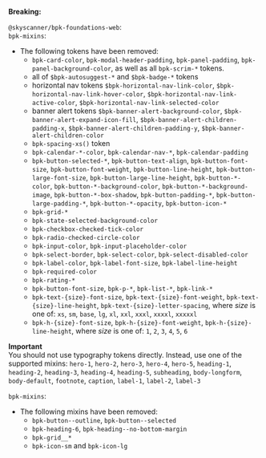**Breaking:**

`@skyscanner/bpk-foundations-web`: </br>
`bpk-mixins`: </br>
- The following tokens have been removed:
    - `bpk-card-color`, `bpk-modal-header-padding`, `bpk-panel-padding`, `bpk-panel-background-color`, as well as all `bpk-scrim-*` tokens.
    - all of `$bpk-autosuggest-*` and `$bpk-badge-*` tokens
    - horizontal nav tokens `$bpk-horizontal-nav-link-color`, `$bpk-horizontal-nav-link-hover-color`, `$bpk-horizontal-nav-link-active-color`, `$bpk-horizontal-nav-link-selected-color`
    - banner alert tokens `$bpk-banner-alert-background-color`, `$bpk-banner-alert-expand-icon-fill`, `$bpk-banner-alert-children-padding-x`, `$bpk-banner-alert-children-padding-y`, `$bpk-banner-alert-children-color`
    - `bpk-spacing-xs()` token
    - `bpk-calendar-*-color`, `bpk-calendar-nav-*`, `bpk-calendar-padding`
    - `bpk-button-selected-*`, `bpk-button-text-align`, `bpk-button-font-size`, `bpk-button-font-weight`, `bpk-button-line-height`, `bpk-button-large-font-size`, `bpk-button-large-line-height`, `bpk-button-*-color`, `bpk-button-*-background-color`, `bpk-button-*-background-image`, `bpk-button-*-box-shadow`, `bpk-button-padding-*`, `bpk-button-large-padding-*`, `bpk-button-*-opacity`, `bpk-button-icon-*`
    - `bpk-grid-*`
    - `bpk-state-selected-background-color`
    - `bpk-checkbox-checked-tick-color`
    - `bpk-radio-checked-circle-color`
    - `bpk-input-color`, `bpk-input-placeholder-color`
    - `bpk-select-border`, `bpk-select-color`, `bpk-select-disabled-color`
    - `bpk-label-color`, `bpk-label-font-size`, `bpk-label-line-height`
    - `bpk-required-color`
    - `bpk-rating-*`
    - `bpk-button-font-size`, `bpk-p-*`, `bpk-list-*`, `bpk-link-*`
    - `bpk-text-{size}-font-size`, `bpk-text-{size}-font-weight`, `bpk-text-{size}-line-height`, `bpk-text-{size}-letter-spacing`, where *size* is one of: `xs`, `sm`, `base`, `lg`, `xl`, `xxl`, `xxxl`, `xxxxl`, `xxxxxl`
    - `bpk-h-{size}-font-size`, `bpk-h-{size}-font-weight`, `bpk-h-{size}-line-height`, where *size* is one of: `1`, `2`, `3`, `4`, `5`, `6`
    
**Important** </br>
You should not use typography tokens directly. Instead, use one of the supported mixins: `hero-1`, `hero-2`, `hero-3`, `hero-4`, `hero-5`, `heading-1`, `heading-2`, `heading-3`, `heading-4`, `heading-5`, `subheading`, `body-longform`, `body-default`, `footnote`, `caption`, `label-1`, `label-2`, `label-3`

`bpk-mixins`: </br>
- The following mixins have been removed:
    - `bpk-button--outline`, `bpk-button--selected`
    - `bpk-heading-6`, `bpk-heading--no-bottom-margin`
    - `bpk-grid__*`
    - `bpk-icon-sm` and `bpk-icon-lg`
